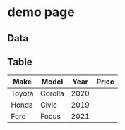 # demo page

## Data

## Table



| Make     | Model   | Year | Price |
|----------|---------|------|-------|
| Toyota   | Corolla | 2020 |  |
| Honda    | Civic   | 2019 |  |
| Ford     | Focus   | 2021 |  |

